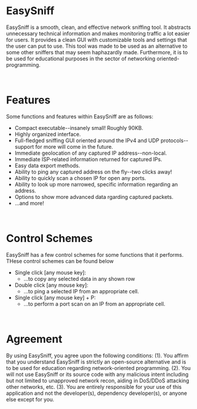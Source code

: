 # EasySniff
EasySniff is a smooth, clean, and effective network sniffing tool. It abstracts unnecessary technical information and makes monitoring traffic a lot easier for users. It provides a clean GUI with customizable tools and settings that the user can put to use. This tool was made to be used as an alternative to some other sniffers that may seem haphazardly made. Furthermore, it is to be used for educational purposes in the sector of networking oriented-programming.

<br/>

# Features
Some functions and features within EasySniff are as follows:
  - Compact executable--insanely small! Roughly 90KB.
  - Highly organized interface.
  - Full-fledged sniffing GUI oriented around the IPv4 and UDP protocols--support for more will come in the future.
  - Immediate geolocation of any captured IP address--non-local.
  - Immediate ISP-related information returned for captured IPs.
  - Easy data export methods.
  - Ability to ping any captured address on the fly--two clicks away!
  - Ability to quickly scan a chosen IP for open any ports.
  - Ability to look up more narrowed, specific information regarding an address.
  - Options to show more advanced data rgarding captured packets.
  - ...and more!

<br/>

# Control Schemes
EasySniff has a few control schemes for some functions that it performs. THese control schemes can be found below
  - Single click [any mouse key]:
    - ...to copy any selected data in any shown row
  - Double click [any mouse key]:
    - ...to ping a selected IP from an appropriate cell.
  - Single click [any mouse key] + P:
    - ...to perform a port scan on an IP from an appropriate cell.

<br/>

# Agreement
By using EasySniff, you agree upon the following conditions: (1). You affirm that you understand EasySniff is strictly an open-source alternative and is to be used for education regarding network-oriented programming. (2). You will not use EasySniff or its source code with any malicious intent including but not limited to unapproved network recon, aiding in DoS/DDoS attacking other networks, etc. (3). You are entirely responsible for your use of this application and not the developer(s), dependency developer(s), or anyone else except for you.
